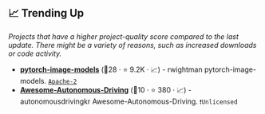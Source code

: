 ## 📈 Trending Up

_Projects that have a higher project-quality score compared to the last update. There might be a variety of reasons, such as increased downloads or code activity._

- <b><a href="https://github.com/rwightman/pytorch-image-models">pytorch-image-models</a></b> (🥇28 ·  ⭐ 9.2K · 📈) - rwightman pytorch-image-models. <code><a href="http://bit.ly/3nYMfla">Apache-2</a></code>
- <b><a href="https://github.com/autonomousdrivingkr/Awesome-Autonomous-Driving">Awesome-Autonomous-Driving</a></b> (🥉10 ·  ⭐ 380 · 📈) - autonomousdrivingkr Awesome-Autonomous-Driving. <code>❗Unlicensed</code>

